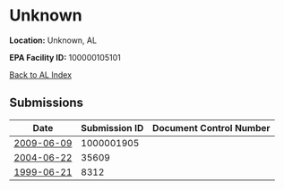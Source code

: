 # Unknown

**Location:** Unknown, AL

**EPA Facility ID:** 100000105101

[Back to AL Index](../../index.md)

## Submissions

| Date | Submission ID | Document Control Number |
|------|--------------|-------------------------|
| [2009-06-09](submissions/1000001905.md) | 1000001905 |  |
| [2004-06-22](submissions/35609.md) | 35609 |  |
| [1999-06-21](submissions/8312.md) | 8312 |  |
